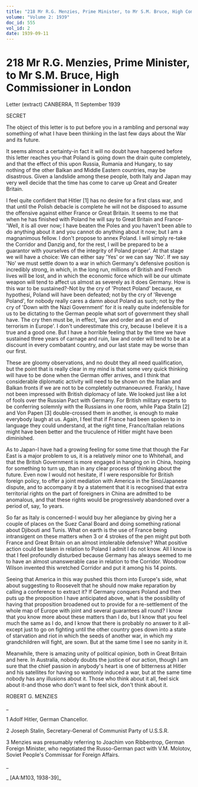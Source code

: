 ```yaml
---
title: "218 Mr R.G. Menzies, Prime Minister, to Mr S.M. Bruce, High Commissioner in London"
volume: "Volume 2: 1939"
doc_id: 555
vol_id: 2
date: 1939-09-11
---
```


# 218 Mr R.G. Menzies, Prime Minister, to Mr S.M. Bruce, High Commissioner in London

Letter (extract) CANBERRA, 11 September 1939

SECRET

The object of this letter is to put before you in a rambling and personal way something of what I have been thinking in the last few days about the War and its future.

It seems almost a certainty-in fact it will no doubt have happened before this letter reaches you-that Poland is going down the drain quite completely, and that the effect of this upon Russia, Rumania and Hungary, to say nothing of the other Balkan and Middle Eastern countries, may be disastrous. Given a landslide among these people, both Italy and Japan may very well decide that the time has come to carve up Great and Greater Britain.

I feel quite confident that Hitler [1] has no desire for a first class war, and that until the Polish debacle is complete he will not be disposed to assume the offensive against either France or Great Britain. It seems to me that when he has finished with Poland he will say to Great Britain and France-'Well, it is all over now; I have beaten the Poles and you haven't been able to do anything about it and you cannot do anything about it now; but I am a magnanimous fellow. I don't propose to annex Poland. I will simply re-take the Corridor and Danzig and, for the rest, I will be prepared to be a guarantor with yourselves of the integrity of Poland proper'. At that stage we will have a choice: We can either say 'Yes' or we can say 'No'. If we say 'No' we must settle down to a war in which Germany's defensive position is incredibly strong, in which, in the long run, millions of British and French lives will be lost, and in which the economic force which will be our ultimate weapon will tend to affect us almost as severely as it does Germany. How is this war to be sustained?-Not by the cry of 'Protect Poland' because, ex hypothesi, Poland will have been defeated; not by the cry of 'Revenge Poland', for nobody really cares a damn about Poland as such; not by the cry of 'Down with the Nazi Government' for it is really quite indefensible for us to be dictating to the German people what sort of government they shall have. The cry then must be, in effect, 'law and order and an end of terrorism in Europe'. I don't underestimate this cry, because I believe it is a true and a good one. But I have a horrible feeling that by the time we have sustained three years of carnage and ruin, law and order will tend to be at a discount in every combatant country, and our last state may be worse than our first.

These are gloomy observations, and no doubt they all need qualification, but the point that is really clear in my mind is that some very quick thinking will have to be done when the German offer arrives, and I think that considerable diplomatic activity will need to be shown on the Italian and Balkan fronts if we are not to be completely outmanoeuvred. Frankly, I have not been impressed with British diplomacy of late. We looked just like a lot of fools over the Russian Pact with Germany. For British military experts to be conferring solemnly with the Russians in one room, while Papa Stalin [2] and Von Papen [3] double-crossed them in another, is enough to make everybody laugh at us. Again, I feel that if France had been spoken to in language they could understand, at the right time, Franco/Italian relations might have been better and the truculence of Hitler might have been diminished.

As to Japan-I have had a growing feeling for some time that though the Far East is a major problem to us, it is a relatively minor one to Whitehall, and that the British Government is more engaged in hanging on in China, hoping for something to turn up, than in any clear process of thinking about the future. Even now I would not hesitate, if I were responsible for British foreign policy, to offer a joint mediation with America in the Sino/Japanese dispute, and to accompany it by a statement that it is recognised that extra territorial rights on the part of foreigners in China are admitted to be anomalous, and that these rights would be progressively abandoned over a period of, say, 1o years.

So far as Italy is concerned-I would buy her allegiance by giving her a couple of places on the Suez Canal Board and doing something rational about Djibouti and Tunis. What on earth is the use of France being intransigent on these matters when 3 or 4 strokes of the pen might put both France and Great Britain on an almost intolerable defensive? What positive action could be taken in relation to Poland I admit I do not know. All I know is that I feel profoundly disturbed because Germany has always seemed to me to have an almost unanswerable case in relation to the Corridor. Woodrow Wilson invented this wretched Corridor and put it among his 14 points.

Seeing that America in this way pushed this thorn into Europe's side, what about suggesting to Roosevelt that he should now make reparation by calling a conference to extract it? If Germany conquers Poland and then puts up the proposition I have anticipated above, what is the possibility of having that proposition broadened out to provide for a re-settlement of the whole map of Europe with joint and several guarantees all round? I know that you know more about these matters than I do, but I know that you feel much the same as I do, and I know that there is probably no answer to it all-except just to go on fighting until the other country goes down into a state of starvation and riot in which the seeds of another war, in which my grandchildren will fight, are sown. But at the same time I see no sanity in it.

Meanwhile, there is amazing unity of political opinion, both in Great Britain and here. In Australia, nobody doubts the justice of our action, though I am sure that the chief passion in anybody's heart is one of bitterness at Hitler and his satellites for having so wantonly induced a war, but at the same time nobody has any illusions about it. Those who think about it all, feel sick about it-and those who don't want to feel sick, don't think about it.

ROBERT G. MENZIES

_

1 Adolf Hitler, German Chancellor.

2 Joseph Stalin, Secretary-General of Communist Party of U.S.S.R.

3 Menzies was presumably referring to Joachim von Ribbentrop, German Foreign Minister, who negotiated the Russo-German pact with V.M. Molotov, Soviet People's Commissar for Foreign Affairs.

_

_ [AA:M103, 1938-39]_
